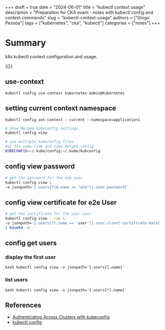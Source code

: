 +++
draft = true
date = "2024-06-01"
title = "kubectl context usage"
description = "Preparation for CKA exam - notes with kubectl config and context commands"
slug = "kubectl-context-usage"
authors = ["Diogo Pessoa"]
tags = ["kubernetes", "cka", "kubectl"]
categories = ["notes"]
+++

# Summary

k8s kubectl context configuration and usage.

{{<toc>}}

## use-context

```
kubectl config use-context kubernetes-admin@kubernetes
```

## setting current context namespace

```
kubectl config set-context --current --namespace=application1
```

```bash
# Show Merged kubeconfig settings.
kubectl config view 

# use multiple kubeconfig files 
#at the same time and view merged config
KUBECONFIG=~/.kube/config:~/.kube/kubconfig
```

## config view password

```bash
# get the password for the e2e user
kubectl config view \
-o jsonpath='{.users[?(@.name == "e2e")].user.password}'
```

## config view certificate for e2e User

```bash
# get the certificate for the user user
kubectl config view --raw \
-o jsonpath='{.users[?(.name == 'user')].user.client-certificate-data}'\
| base64 -d
```

## config get users

### display the first user

```bash kubectl config view -o jsonpath='{.users[].name}'```

### list users

```bash kubectl config view -o jsonpath='{.users[*].name}' ```


## References

* [Authenticating Across Clusters with kubeconfig](https://kubernetes.io/docs/tasks/access-application-cluster/configure-access-multiple-clusters/)
* [kubectl config](https://kubernetes.io/docs/reference/generated/kubectl/kubectl-commands#config)